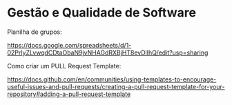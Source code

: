 # Gestão e Qualidade de Software

Planilha de grupos:

https://docs.google.com/spreadsheets/d/1-02PrlyZLvwqdCDtaObaN9jvNHAGdRXBjHT8evDlIhQ/edit?usp=sharing


Como criar um PULL Request Template:

https://docs.github.com/en/communities/using-templates-to-encourage-useful-issues-and-pull-requests/creating-a-pull-request-template-for-your-repository#adding-a-pull-request-template



